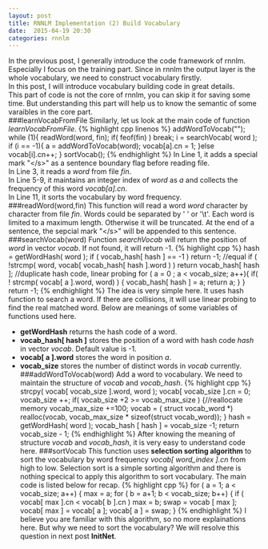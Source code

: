 ```yaml
---
layout: post
title: RNNLM Implementation (2) Build Vocabulary
date:  2015-04-19 20:30
categories: rnnlm
---
```

In the previous post, I generally introduce the code framework of rnnlm. 
Especially I focus on the training part. 
Since in rnnlm the output layer is the whole vocabulary, we need to construct vocabulary firstly.  
In this post, I will introduce vocabulary building code in great details.   
This part of code is not the core of rnnlm, you can skip it for saving some time. 
But understanding this part will help us to know the semantic of some varaibles in the core part.   
###learnVocabFromFile
Similarly, let us look at the main code of function *learnVocabFromFile*.
{% highlight cpp linenos %}
addWordToVocab("</s>");
while (1){
	readWord(word, fin);
	if( feof(fin) ) break;
	i = searchVocab( word );
	if (i == -1){
		a = addWordToVocab(word);
		vocab[a].cn = 1;
	}else vocab[i].cn++;
}
sortVocab();
{% endhighlight %}
In Line 1, it adds a special mark "\</s\>" as a sentence boundary flag before reading file.   
In Line 3, it reads a *word* from file *fin*.  
In Line 5-9, it maintains an integer index of *word* as *a* and  collects the frequency of this word *vocab[a].cn*.   
In Line 11, it sorts the vocabulary by word frequency.  
###readWord(word,fin)
This function will read a word *word* character by character from file *fin*. 
Words could be separated by ' ' or '\t'. 
Each word is limited to a maximum length. Otherwise it will be truncated. 
At the end of a sentence, the sepcial mark "\</s\>" will be appended to this sentence.  
###searchVocab(word)
Function *searchVocab* will return the position of *word* in vector *vocab*. 
If not found, it will return -1.
{% highlight cpp %}
hash = getWordHash( word );
if ( vocab_hash[ hash ] == -1 ) return -1;
//equal
if ( !strcmp( word, vocab[ vocab_hash[ hash ].word ) ) return vocab_hash[ hash ];
//duplicate hash code, linear probing
for ( a = 0 ;  a < vocab_size; a++){
	if( ! strcmp( vocab[ a ].word, word) ) {
		vocab_hash[ hash ] = a;
		return a;
	}
}
return -1;
{% endhighlight %}
The idea is very simple here. It uses hash function to search a word. 
If there are collisions, it will use linear probing to find the real matched word. 
Below are meanings of some variables of functions used here.  
- **getWordHash** returns the hash code of a word.   
- **vocab_hash[ hash ]** stores the position of a word with hash code *hash* in vector *vocab*. Default value is -1.  
- **vocab[ a ].word** stores the word in position *a*.  
- **vocab_size** stores the number of distinct words in *vocab* currently.  
###addWordToVocab(word)
Add a word to vocabulary.
We need to maintain the structure of *vocab* and  *vocab_hash*.
{% highlight cpp %}
strcpy( vocab[ vocab_size ].word, word );
vocab[ vocab_size ].cn = 0;
vocab_size ++;
if( vocab_size +2 >= vocab_max_size ) {//reallocate memory
	vocab_max_size +=100;
	vocab = ( struct vocab_word *) realloc(vocab, vocab_max_size * sizeof(struct vocab_word));
}
hash = getWordHash( word );
vocab_hash [ hash ] = vocab_size -1;
return vocab_size - 1; 
{% endhighlight %}
After knowing the meaning of structure *vocab* and *vocab_hash*, it is very easy to understand code here. 
###sortVocab
This function uses **selection sorting algorithm** to sort the vocabulary by word frequency *vocab[ word_index ].cn* from high to low.
Selection sort is a simple sorting algorithm and there is nothing specical to apply this algorithm to sort vocabulary. 
The main code is listed below for recap.
{% highlight cpp %}
for ( a = 1; a < vocab_size; a++) {
   max = a;
   for ( b = a+1; b < vocab_size; b++) {
	if ( vocab[ max ].cn < vocab[ b ].cn ) max = b;
   swap = vocab [ max ];
   vocab[ max ]  = vocab[ a ];
   vocab[ a ] = swap; 
}
{% endhighlight %}
I believe you are familiar with this algorithm, so no more explainations here. 
But why we need to sort the vocabulary? 
We will resolve this question in next post **InitNet**.
